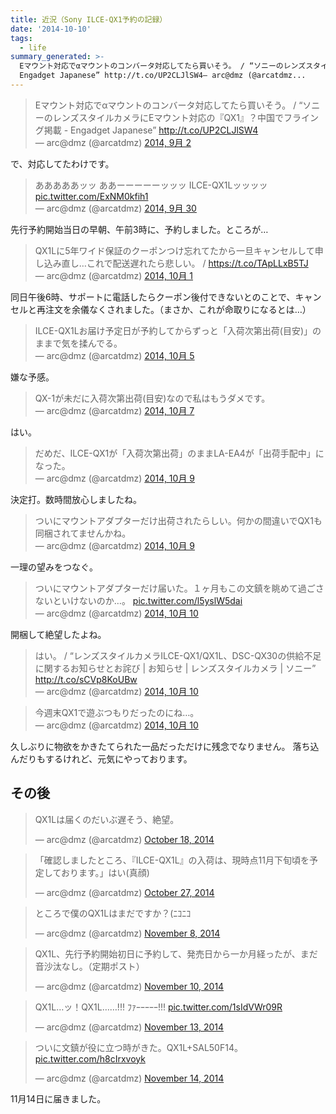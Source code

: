 ```yaml
---
title: 近況（Sony ILCE-QX1予約の記録）
date: '2014-10-10'
tags:
  - life
summary_generated: >-
  Eマウント対応でαマウントのコンバータ対応してたら買いそう。 / “ソニーのレンズスタイルカメラにEマウント対応の『QX1』？中国でフライング掲載 -
  Engadget Japanese” http://t.co/UP2CLJlSW4— arc@dmz (@arcatdmz...
---
```


<script src="//platform.twitter.com/widgets.js" async charset="utf-8"></script>

<blockquote class="twitter-tweet" lang="ja">Eマウント対応でαマウントのコンバータ対応してたら買いそう。 / “ソニーのレンズスタイルカメラにEマウント対応の『QX1』？中国でフライング掲載 - Engadget Japanese” <a href="http://t.co/UP2CLJlSW4">http://t.co/UP2CLJlSW4</a><div></div>— arc@dmz (@arcatdmz) <a href="https://twitter.com/arcatdmz/status/506652712113422336">2014, 9月 2</a></blockquote>で、対応してたわけです。

<blockquote class="twitter-tweet" lang="ja">あああああッッ ああーーーーーッッッ ILCE-QX1Lッッッッ <a href="http://t.co/ExNM0kfih1">pic.twitter.com/ExNM0kfih1</a><div></div>— arc@dmz (@arcatdmz) <a href="https://twitter.com/arcatdmz/status/517025583000473600">2014, 9月 30</a></blockquote>先行予約開始当日の早朝、午前3時に、予約しました。ところが…

<blockquote class="twitter-tweet" lang="ja">QX1Lに5年ワイド保証のクーポンつけ忘れてたから一旦キャンセルして申し込み直し…これで配送遅れたら悲しい。 / <a href="https://t.co/TApLLxB5TJ">https://t.co/TApLLxB5TJ</a><div></div>— arc@dmz (@arcatdmz) <a href="https://twitter.com/arcatdmz/status/517247010450055169">2014, 10月 1</a></blockquote>同日午後6時、サポートに電話したらクーポン後付できないとのことで、キャンセルと再注文を余儀なくされました。（まさか、これが命取りになるとは…）

<blockquote class="twitter-tweet" lang="ja">ILCE-QX1Lお届け予定日が予約してからずっと「入荷次第出荷(目安)」のままで気を揉んでる。<div></div>— arc@dmz (@arcatdmz) <a href="https://twitter.com/arcatdmz/status/518811804827275264">2014, 10月 5</a></blockquote>嫌な予感。

<blockquote class="twitter-tweet" lang="ja">QX-1が未だに入荷次第出荷(目安)なので私はもうダメです。<div></div>— arc@dmz (@arcatdmz) <a href="https://twitter.com/arcatdmz/status/519526774049214465">2014, 10月 7</a></blockquote>はい。

<blockquote class="twitter-tweet" lang="ja">だめだ、ILCE-QX1が「入荷次第出荷」のままLA-EA4が「出荷手配中」になった。<div></div>— arc@dmz (@arcatdmz) <a href="https://twitter.com/arcatdmz/status/520069141135237120">2014, 10月 9</a></blockquote>決定打。数時間放心しましたね。

<blockquote class="twitter-tweet" lang="ja">ついにマウントアダプターだけ出荷されたらしい。何かの間違いでQX1も同梱されてませんかね。<div></div>— arc@dmz (@arcatdmz) <a href="https://twitter.com/arcatdmz/status/520174606896746497">2014, 10月 9</a></blockquote>一理の望みをつなぐ。

<blockquote class="twitter-tweet" lang="ja">ついにマウントアダプターだけ届いた。１ヶ月もこの文鎮を眺めて過ごさないといけないのか…。 <a href="http://t.co/l5yslW5dai">pic.twitter.com/l5yslW5dai</a><div></div>— arc@dmz (@arcatdmz) <a href="https://twitter.com/arcatdmz/status/520484801665449984">2014, 10月 10</a></blockquote>開梱して絶望したよね。

<blockquote class="twitter-tweet" lang="ja">はい。 / “レンズスタイルカメラILCE-QX1/QX1L、DSC-QX30の供給不足に関するお知らせとお詫び | お知らせ | レンズスタイルカメラ | ソニー” <a href="http://t.co/sCVp8KoUBw">http://t.co/sCVp8KoUBw</a><div></div>— arc@dmz (@arcatdmz) <a href="https://twitter.com/arcatdmz/status/520509231082905601">2014, 10月 10</a></blockquote>

<blockquote class="twitter-tweet" lang="ja">今週末QX1で遊ぶつもりだったのにね…。<div></div>— arc@dmz (@arcatdmz) <a href="https://twitter.com/arcatdmz/status/520545831141654528">2014, 10月 10</a></blockquote>久しぶりに物欲をかきたてられた一品だっただけに残念でなりません。 落ち込んだりもするけれど、元気にやっております。

## その後

<blockquote class="twitter-tweet" lang="en"><p>QX1Lは届くのだいぶ遅そう、絶望。</p>— arc@dmz (@arcatdmz) <a href="https://twitter.com/arcatdmz/status/523458278336888832">October 18, 2014</a></blockquote>

<blockquote class="twitter-tweet" lang="en"><p>「確認しましたところ、『ILCE-QX1L』の入荷は、現時点11月下旬頃を予定しております。」はい(真顔)</p>— arc@dmz (@arcatdmz) <a href="https://twitter.com/arcatdmz/status/526661537952325632">October 27, 2014</a></blockquote>

<blockquote class="twitter-tweet" lang="en"><p>ところで僕のQX1Lはまだですか？(ﾆｺﾆｺ</p>— arc@dmz (@arcatdmz) <a href="https://twitter.com/arcatdmz/status/530975506636623873">November 8, 2014</a></blockquote>

<blockquote class="twitter-tweet" lang="en"><p>QX1L、先行予約開始初日に予約して、発売日から一か月経ったが、まだ音沙汰なし。（定期ポスト）</p>— arc@dmz (@arcatdmz) <a href="https://twitter.com/arcatdmz/status/531706828174811136">November 10, 2014</a></blockquote>

<blockquote class="twitter-tweet" lang="en"><p>QX1L…ッ！QX1L……!!! ﾌｧｰｰｰｰｰ!!! <a href="http://t.co/1sIdVWr09R">pic.twitter.com/1sIdVWr09R</a></p>— arc@dmz (@arcatdmz) <a href="https://twitter.com/arcatdmz/status/532772142467670017">November 13, 2014</a></blockquote>

<blockquote class="twitter-tweet" lang="en"><p>ついに文鎮が役に立つ時がきた。QX1L+SAL50F14。 <a href="http://t.co/h8cIrxvoyk">pic.twitter.com/h8cIrxvoyk</a></p>— arc@dmz (@arcatdmz) <a href="https://twitter.com/arcatdmz/status/533073589277188096">November 14, 2014</a></blockquote>11月14日に届きました。

